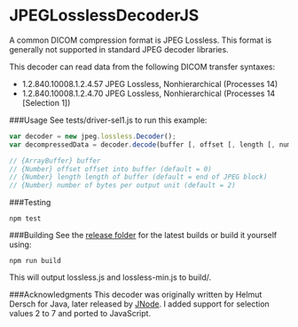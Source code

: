 JPEGLosslessDecoderJS
=====
A common DICOM compression format is JPEG Lossless.  This format is generally not supported in standard JPEG decoder libraries. 

This decoder can read data from the following DICOM transfer syntaxes:

- 1.2.840.10008.1.2.4.57    JPEG Lossless, Nonhierarchical (Processes 14)
- 1.2.840.10008.1.2.4.70    JPEG Lossless, Nonhierarchical (Processes 14 [Selection 1])

###Usage
See tests/driver-sel1.js to run this example:

```javascript
var decoder = new jpeg.lossless.Decoder();
var decompressedData = decoder.decode(buffer [, offset [, length [, numBytes]]]);

// {ArrayBuffer} buffer
// {Number} offset offset into buffer (default = 0)
// {Number} length length of buffer (default = end of JPEG block)
// {Number} number of bytes per output unit (default = 2)
```

###Testing
```
npm test
```

###Building
See the [release folder](https://github.com/rii-mango/JPEGLosslessDecoderJS/tree/master/release) for the latest builds or build it yourself using:
```
npm run build
```
This will output lossless.js and lossless-min.js to build/.

###Acknowledgments
This decoder was originally written by Helmut Dersch for Java, later released by [JNode](https://github.com/jnode/jnode).  I added support for selection values 2 to 7 and ported to JavaScript.
